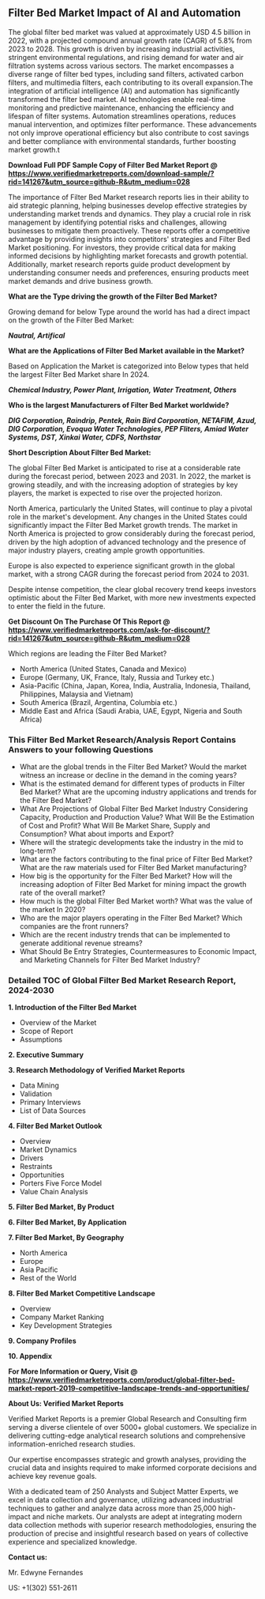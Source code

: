 <h2>Filter Bed Market Impact of AI and Automation</h2>The global filter bed market was valued at approximately USD 4.5 billion in 2022, with a projected compound annual growth rate (CAGR) of 5.8% from 2023 to 2028. This growth is driven by increasing industrial activities, stringent environmental regulations, and rising demand for water and air filtration systems across various sectors. The market encompasses a diverse range of filter bed types, including sand filters, activated carbon filters, and multimedia filters, each contributing to its overall expansion.The integration of artificial intelligence (AI) and automation has significantly transformed the filter bed market. AI technologies enable real-time monitoring and predictive maintenance, enhancing the efficiency and lifespan of filter systems. Automation streamlines operations, reduces manual intervention, and optimizes filter performance. These advancements not only improve operational efficiency but also contribute to cost savings and better compliance with environmental standards, further boosting market growth.t</p><p id="" class=""><strong>Download Full PDF Sample Copy of Filter Bed Market Report @ <a href="https://www.verifiedmarketreports.com/download-sample/?rid=141267&utm_source=github-R&utm_medium=028" target="_blank">https://www.verifiedmarketreports.com/download-sample/?rid=141267&utm_source=github-R&utm_medium=028</a></strong></p><p>The importance of&nbsp;Filter Bed Market research reports lies in their ability to aid strategic planning, helping businesses develop effective strategies by understanding market trends and dynamics. They play a crucial role in risk management by identifying potential risks and challenges, allowing businesses to mitigate them proactively. These reports offer a competitive advantage by providing insights into competitors' strategies and Filter Bed Market positioning. For investors, they provide critical data for making informed decisions by highlighting market forecasts and growth potential. Additionally, market research reports guide product development by understanding consumer needs and preferences, ensuring products meet market demands and drive business growth.</p><p><strong>What are the&nbsp;Type driving the growth of the Filter Bed Market?</strong></p><p id="" class="">Growing demand for below Type around the world has had a direct impact on the growth of the Filter Bed Market:</p><em><strong>Nautral, Artifical</strong></em></p><strong>What are the&nbsp;Applications&nbsp;of Filter Bed Market available in the Market?</strong></p><p id="" class="">Based on Application the Market is categorized into Below types that held the largest Filter Bed Market share In 2024.</p><em><strong>Chemical Industry, Power Plant, Irrigation, Water Treatment, Others</strong></em></p><strong>Who is the largest Manufacturers of Filter Bed Market worldwide?</strong></p><p><em><strong>DIG Corporation, Raindrip, Pentek, Rain Bird Corporation, NETAFIM, Azud, DIG Corporation, Evoqua Water Technologies, PEP Fliters, Amiad Water Systems, DST, Xinkai Water, CDFS, Northstar</strong></em></p><p id="" class=""><strong>Short Description About Filter Bed Market:</strong></p><p>The global Filter Bed Market is anticipated to rise at a considerable rate during the forecast period, between 2023 and 2031. In 2022, the market is growing steadily, and with the increasing adoption of strategies by key players, the market is expected to rise over the projected horizon.</p><p>North America, particularly the United States, will continue to play a pivotal role in the market's development. Any changes in the United States could significantly impact the Filter Bed Market growth trends. The market in North America is projected to grow considerably during the forecast period, driven by the high adoption of advanced technology and the presence of major industry players, creating ample growth opportunities.</p><p>Europe is also expected to experience significant growth in the global market, with a strong CAGR during the forecast period from 2024 to 2031.</p><p>Despite intense competition, the clear global recovery trend keeps investors optimistic about the Filter Bed Market, with more new investments expected to enter the field in the future.</p><p id="" class=""><strong>Get Discount On The Purchase Of This Report @ <a href="https://www.verifiedmarketreports.com/ask-for-discount/?rid=141267&utm_source=github-R&utm_medium=028" target="_blank">https://www.verifiedmarketreports.com/ask-for-discount/?rid=141267&utm_source=github-R&utm_medium=028</a></strong></p>Which regions are leading the Filter Bed Market?</p><ul><li>North America (United States, Canada and Mexico)</li><li>Europe (Germany, UK, France, Italy, Russia and Turkey etc.)</li><li>Asia-Pacific (China, Japan, Korea, India, Australia, Indonesia, Thailand, Philippines, Malaysia and Vietnam)</li><li>South America (Brazil, Argentina, Columbia etc.)</li><li>Middle East and Africa (Saudi Arabia, UAE, Egypt, Nigeria and South Africa)</li></ul><h3 id="" class="">This Filter Bed Market Research/Analysis Report Contains Answers to your following Questions</h3><ul><li>What are the global trends in the Filter Bed Market? Would the market witness an increase or decline in the demand in the coming years?</li><li>What is the estimated demand for different types of products in Filter Bed Market? What are the upcoming industry applications and trends for the Filter Bed Market?</li><li>What Are Projections of Global Filter Bed Market Industry Considering Capacity, Production and Production Value? What Will Be the Estimation of Cost and Profit? What Will Be Market Share, Supply and Consumption? What about imports and Export?</li><li>Where will the strategic developments take the industry in the mid to long-term?</li><li>What are the factors contributing to the final price of Filter Bed Market? What are the raw materials used for Filter Bed Market manufacturing?</li><li>How big is the opportunity for the Filter Bed Market? How will the increasing adoption of Filter Bed Market for mining impact the growth rate of the overall market?</li><li>How much is the global Filter Bed Market worth? What was the value of the market In 2020?</li><li>Who are the major players operating in the Filter Bed Market? Which companies are the front runners?</li><li>Which are the recent industry trends that can be implemented to generate additional revenue streams?</li><li>What Should Be Entry Strategies, Countermeasures to Economic Impact, and Marketing Channels for Filter Bed Market Industry?</li></ul><h3 id="" class="">Detailed TOC of Global Filter Bed Market Research Report, 2024-2030</h3><p id="" class=""><strong>1. Introduction of the Filter Bed Market</strong></p><ul><li>Overview of the Market</li><li>Scope of Report</li><li>Assumptions</li></ul><p id="" class=""><strong>2. Executive Summary</strong></p><p id="" class=""><strong>3. Research Methodology of Verified Market Reports</strong></p><ul><li>Data Mining</li><li>Validation</li><li>Primary Interviews</li><li>List of Data Sources</li></ul><p id="" class=""><strong>4. Filter Bed Market Outlook</strong></p><ul><li>Overview</li><li>Market Dynamics</li><li>Drivers</li><li>Restraints</li><li>Opportunities</li><li>Porters Five Force Model</li><li>Value Chain Analysis</li></ul><p id="" class=""><strong>5. Filter Bed Market, By Product</strong></p><p id="" class=""><strong>6. Filter Bed Market, By Application</strong></p><p id="" class=""><strong>7. Filter Bed Market, By Geography</strong></p><ul><li>North America</li><li>Europe</li><li>Asia Pacific</li><li>Rest of the World</li></ul><p id="" class=""><strong>8. Filter Bed Market Competitive Landscape</strong></p><ul><li>Overview</li><li>Company Market Ranking</li><li>Key Development Strategies</li></ul><p id="" class=""><strong>9. Company Profiles</strong></p><p id="" class=""><strong>10. Appendix</strong></p><p id="" class=""><strong>For More Information or Query, Visit @ <a href="https://www.verifiedmarketreports.com/product/global-filter-bed-market-report-2019-competitive-landscape-trends-and-opportunities/" target="_blank">https://www.verifiedmarketreports.com/product/global-filter-bed-market-report-2019-competitive-landscape-trends-and-opportunities/</a></strong></p><p id="" class=""><strong>About Us: Verified Market Reports</strong></p><p id="" class="">Verified Market Reports is a premier Global Research and Consulting firm serving a diverse clientele of over 5000+ global customers. We specialize in delivering cutting-edge analytical research solutions and comprehensive information-enriched research studies.</p><p id="" class="">Our expertise encompasses strategic and growth analyses, providing the crucial data and insights required to make informed corporate decisions and achieve key revenue goals.</p><p id="" class="">With a dedicated team of 250 Analysts and Subject Matter Experts, we excel in data collection and governance, utilizing advanced industrial techniques to gather and analyze data across more than 25,000 high-impact and niche markets. Our analysts are adept at integrating modern data collection methods with superior research methodologies, ensuring the production of precise and insightful research based on years of collective experience and specialized knowledge.</p><p id="" class=""><strong>Contact us:</strong></p><p id="" class="">Mr. Edwyne Fernandes</p><p id="" class="">US: +1(302) 551-2611</p>